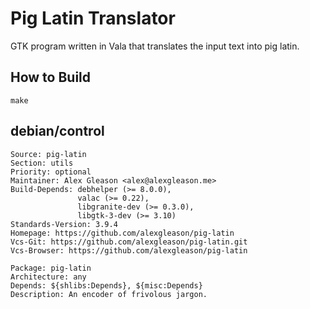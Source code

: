 Pig Latin Translator
====================

GTK program written in Vala that translates the input text into pig latin.

How to Build
------------

    make

debian/control
--------------

    Source: pig-latin
    Section: utils
    Priority: optional
    Maintainer: Alex Gleason <alex@alexgleason.me>
    Build-Depends: debhelper (>= 8.0.0),
                   valac (>= 0.22),
                   libgranite-dev (>= 0.3.0),
                   libgtk-3-dev (>= 3.10)
    Standards-Version: 3.9.4
    Homepage: https://github.com/alexgleason/pig-latin
    Vcs-Git: https://github.com/alexgleason/pig-latin.git
    Vcs-Browser: https://github.com/alexgleason/pig-latin

    Package: pig-latin
    Architecture: any
    Depends: ${shlibs:Depends}, ${misc:Depends}
    Description: An encoder of frivolous jargon.

